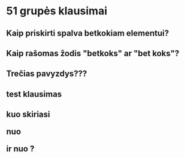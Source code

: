 # 51 grupės klausimai

## Kaip priskirti spalva betkokiam elementui?

## Kaip rašomas žodis "betkoks" ar "bet koks"?

## Trečias pavyzdys???

## test klausimas

## kuo skiriasi <menu></menu>  nuo <ul></ul>     ir     <del></del> nuo <s></s>?
